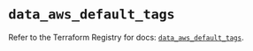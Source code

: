 # `data_aws_default_tags`

Refer to the Terraform Registry for docs: [`data_aws_default_tags`](https://registry.terraform.io/providers/hashicorp/aws/6.7.0/docs/data-sources/default_tags).
